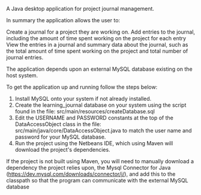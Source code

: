 A Java desktop application for project journal management.

In summary the application allows the user to:

Create a journal for a project they are working on.
Add entries to the journal, including the amount of time spent working on the project for each entry
View the entries in a journal and summary data about the journal, such as the total amount of time
spent working on the project and total number of journal entries.

The application depends upon an external MySQL database existing on the host system.

To get the application up and running follow the steps below:

1) Install MySQL onto your system if not already installed.
2) Create the learning_journal database on your system using the script found in the file: src/main/resources/createDatabase.sql
3) Edit the USERNAME and PASSWORD constants at the top of the DataAccessObject class in the file: src/main/java/core/DataAccessObject.java
to match the user name and password for your MySQL database.
4) Run the project using the Netbeans IDE, which using Maven will download the project's dependencies. 

If the project is not built using Maven, you will need to manually download a dependency the project relies upon, 
the Mysql Connector for Java (https://dev.mysql.com/downloads/connector/j/), and add this to the classpath so that 
the program can communicate with the external MySQL database
